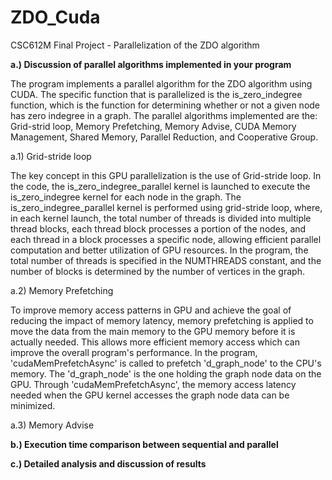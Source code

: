 # ZDO_Cuda
CSC612M Final Project - Parallelization of the ZDO algorithm

**a.) Discussion of parallel algorithms implemented in your program**

The program implements a parallel algorithm for the ZDO algorithm using CUDA. The specific function that is parallelized is the is_zero_indegree function, which is the function for determining whether or not a given node has zero indegree in a graph. The parallel algorithms implemented are the: Grid-strid loop, Memory Prefetching, Memory Advise, CUDA Memory Management, Shared Memory, Parallel Reduction, and Cooperative Group.

  a.1) Grid-stride loop

  The key concept in this GPU parallelization is the use of Grid-stride loop. In the code, the is_zero_indegree_parallel kernel is launched to execute the is_zero_indegree kernel for each node in the graph. The is_zero_indegree_parallel kernel is performed using grid-stride loop, where, in each kernel launch, the total number of threads is divided into multiple thread blocks, each thread block processes a portion of the nodes, and each thread in a block processes a specific node, allowing efficient parallel computation and better utilization of GPU resources. In the program, the total number of threads is specified in the NUMTHREADS constant, and the number of blocks is determined by the number of vertices in the graph. 

  a.2) Memory Prefetching

  To improve memory access patterns in GPU and achieve the goal of reducing the impact of memory latency, memory prefetching is applied to move the data from the main memory to the GPU memory before it is actually needed. This allows more efficient memory access which can  improve the overall program's performance. In the program, 'cudaMemPrefetchAsync' is called to prefetch 'd_graph_node' to the CPU's memory. The 'd_graph_node' is the one holding the graph node data on the GPU. Through 'cudaMemPrefetchAsync', the memory access latency needed when the GPU kernel accesses the graph node data can be minimized.

  a.3) Memory Advise

  

**b.) Execution time comparison between sequential and parallel**


**c.) Detailed analysis and discussion of results**

